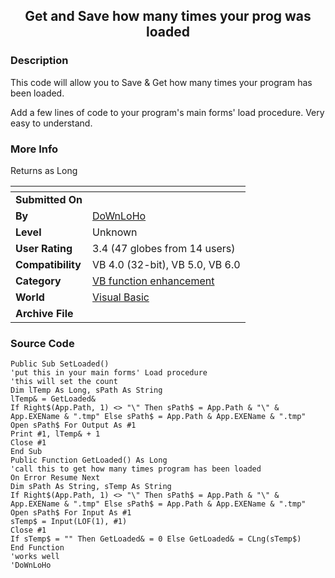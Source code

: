 ﻿<div align="center">

## Get and Save how many times your prog was loaded


</div>

### Description

This code will allow you to Save & Get how many times your program has been loaded.

Add a few lines of code to your program's main forms' load procedure. Very easy to understand.
 
### More Info
 
Returns as Long


<span>             |<span>
---                |---
**Submitted On**   |
**By**             |[DoWnLoHo](https://github.com/Planet-Source-Code/PSCIndex/blob/master/ByAuthor/downloho.md)
**Level**          |Unknown
**User Rating**    |3.4 (47 globes from 14 users)
**Compatibility**  |VB 4\.0 \(32\-bit\), VB 5\.0, VB 6\.0
**Category**       |[VB function enhancement](https://github.com/Planet-Source-Code/PSCIndex/blob/master/ByCategory/vb-function-enhancement__1-25.md)
**World**          |[Visual Basic](https://github.com/Planet-Source-Code/PSCIndex/blob/master/ByWorld/visual-basic.md)
**Archive File**   |[](https://github.com/Planet-Source-Code/downloho-get-and-save-how-many-times-your-prog-was-loaded__1-2993/archive/master.zip)





### Source Code

```
Public Sub SetLoaded()
'put this in your main forms' Load procedure
'this will set the count
Dim lTemp As Long, sPath As String
lTemp& = GetLoaded&
If Right$(App.Path, 1) <> "\" Then sPath$ = App.Path & "\" & App.EXEName & ".tmp" Else sPath$ = App.Path & App.EXEName & ".tmp"
Open sPath$ For Output As #1
Print #1, lTemp& + 1
Close #1
End Sub
Public Function GetLoaded() As Long
'call this to get how many times program has been loaded
On Error Resume Next
Dim sPath As String, sTemp As String
If Right$(App.Path, 1) <> "\" Then sPath$ = App.Path & "\" & App.EXEName & ".tmp" Else sPath$ = App.Path & App.EXEName & ".tmp"
Open sPath$ For Input As #1
sTemp$ = Input(LOF(1), #1)
Close #1
If sTemp$ = "" Then GetLoaded& = 0 Else GetLoaded& = CLng(sTemp$)
End Function
'works well
'DoWnLoHo
```

